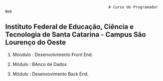                                                   # Curso de Programador Web 
                                                  
## Instituto Federal de Educação, Ciência e Tecnologia de Santa Catarina - Campus São Lourenço do Oeste 

1. Móodulo : Desenvolvimento Front End.

2. Módulo  : BAnco de Dados 

3. Módulo :  Desenvovimento Back End.
